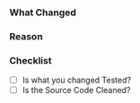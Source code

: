 ### What Changed

<!-- Describe what you changed. (Write below this Commend) -->

### Reason

<!-- The Reason why you did these Changes. (Write below this Commend) -->

### Checklist

<!-- Replace the Space a 'x' inside the '[ ]' to Check the Box. -->

* [ ] Is what you changed Tested?
* [ ] Is the Source Code Cleaned?
